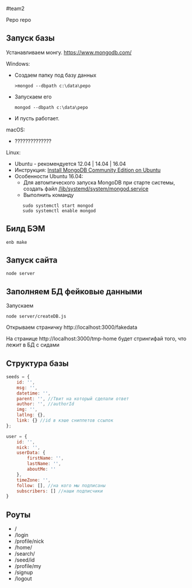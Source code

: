 #team2

Pepo repo

## Запуск базы

Устанавливаем монгу. https://www.mongodb.com/

Windows:
* Создаем папку под базу данных 
    ```
    >mongod --dbpath c:\data\pepo
    ```
* Запускаем его
    ```
    mongod --dbpath c:\data\pepo
    ```
* И пусть работает.

macOS:
* ??????????????

Linux:
* Ubuntu - рекомендуется 12.04 | 14.04 | 16.04
* Инструкция: [Install MongoDB Community Edition on Ubuntu](https://docs.mongodb.com/master/tutorial/install-mongodb-on-ubuntu/)
* Особенности Ubuntu 16.04:
  * Для автомтического запуска MongoDB при старте системы, cоздать файл [/lib/systemd/system/mongod.service](https://docs.mongodb.com/master/tutorial/install-mongodb-on-ubuntu/#ubuntu-16-04-only-create-systemd-service-file)
  * Выполнить команду  
  ```
     sudo systemctl start mongod
     sudo systemctl enable mongod
  ``` 


## Билд БЭМ
```
enb make
```

## Запуск сайта

```
node server
```

## Заполняем БД фейковые данными

Запускаем 
```
node server/createDB.js
```
Открываем страничку http://localhost:3000/fakedata

На странице http://localhost:3000/tmp-home будет стрингифай того, что лежит в БД с сидами

## Структура базы
```javascript
seeds = {
    id: '',
    msg: '',
    datetime: '',
    parent: '', //Твит на который сделали ответ
    author: '', //authorId
    img: '',
    latlng: {},
    link: {} //id в кэше сниппетов ссылок
};

user = {
    id: '',
    nick: '',
    userData: {
        firstName: '',
        lastName: '',
        aboutMe: ''
    },
    timeZone: '',
    follow: [], //на кого мы подписаны
    subscribers: [] //наши подписчики
}
```

## Роуты
* /
* /login
* /profile/nick
* /home/
* /search/
* /seed/id
* /profile/my
* /signup
* /logout
